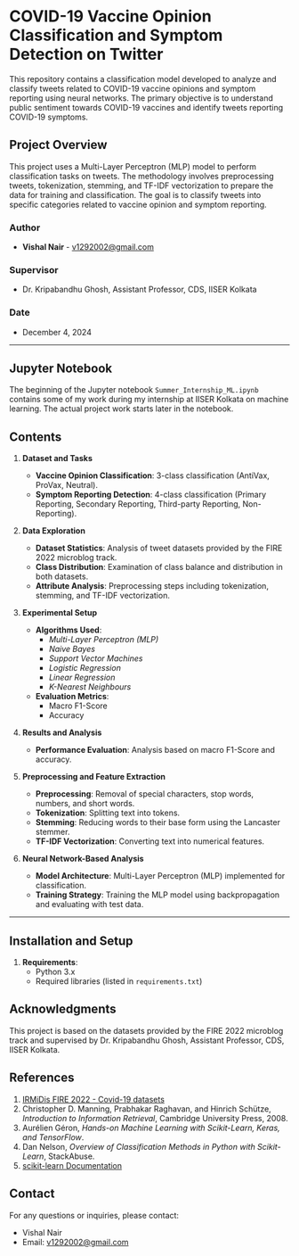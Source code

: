 # COVID-19 Vaccine Opinion Classification and Symptom Detection on Twitter

This repository contains a classification model developed to analyze and classify tweets related to COVID-19 vaccine opinions and symptom reporting using neural networks. The primary objective is to understand public sentiment towards COVID-19 vaccines and identify tweets reporting COVID-19 symptoms.

## Project Overview

This project uses a Multi-Layer Perceptron (MLP) model to perform classification tasks on tweets. The methodology involves preprocessing tweets, tokenization, stemming, and TF-IDF vectorization to prepare the data for training and classification. The goal is to classify tweets into specific categories related to vaccine opinion and symptom reporting.

### Author
- **Vishal Nair** - [v1292002@gmail.com](mailto:v1292002@gmail.com)

### Supervisor
- Dr. Kripabandhu Ghosh, Assistant Professor, CDS, IISER Kolkata

### Date
- December 4, 2024

---
## Jupyter Notebook

The beginning of the Jupyter notebook `Summer_Internship_ML.ipynb` contains some of my work during my internship at IISER Kolkata on machine learning. The actual project work starts later in the notebook.

## Contents

1. **Dataset and Tasks**
   - **Vaccine Opinion Classification**: 3-class classification (AntiVax, ProVax, Neutral).
   - **Symptom Reporting Detection**: 4-class classification (Primary Reporting, Secondary Reporting, Third-party Reporting, Non-Reporting).

2. **Data Exploration**
   - **Dataset Statistics**: Analysis of tweet datasets provided by the FIRE 2022 microblog track.
   - **Class Distribution**: Examination of class balance and distribution in both datasets.
   - **Attribute Analysis**: Preprocessing steps including tokenization, stemming, and TF-IDF vectorization.

3. **Experimental Setup**
   - **Algorithms Used**: 
      - *Multi-Layer Perceptron (MLP)*
      - *Naive Bayes*
      - *Support Vector Machines*
      - *Logistic Regression*
      - *Linear Regression*
      - *K-Nearest Neighbours*
   - **Evaluation Metrics**:
      - Macro F1-Score
      - Accuracy

4. **Results and Analysis**
   - **Performance Evaluation**: Analysis based on macro F1-Score and accuracy.

5. **Preprocessing and Feature Extraction**
   - **Preprocessing**: Removal of special characters, stop words, numbers, and short words.
   - **Tokenization**: Splitting text into tokens.
   - **Stemming**: Reducing words to their base form using the Lancaster stemmer.
   - **TF-IDF Vectorization**: Converting text into numerical features.

6. **Neural Network-Based Analysis**
   - **Model Architecture**: Multi-Layer Perceptron (MLP) implemented for classification.
   - **Training Strategy**: Training the MLP model using backpropagation and evaluating with test data.

---

## Installation and Setup

1. **Requirements**:
   - Python 3.x
   - Required libraries (listed in `requirements.txt`)


## Acknowledgments

This project is based on the datasets provided by the FIRE 2022 microblog track and supervised by Dr. Kripabandhu Ghosh, Assistant Professor, CDS, IISER Kolkata.

## References
1. [IRMiDis FIRE 2022 - Covid-19 datasets](https://sites.google.com/view/irmidis-fire2022/irmidis?authuser=0)
2. Christopher D. Manning, Prabhakar Raghavan, and Hinrich Schütze, *Introduction to Information Retrieval*, Cambridge University Press, 2008.
3. Aurélien Géron, *Hands-on Machine Learning with Scikit-Learn, Keras, and TensorFlow*.
4. Dan Nelson, *Overview of Classification Methods in Python with Scikit-Learn*, StackAbuse.
5. [scikit-learn Documentation](https://scikit-learn.org)

## Contact
For any questions or inquiries, please contact:
- Vishal Nair
- Email: [v1292002@gmail.com](mailto:v1292002@gmail.com)
